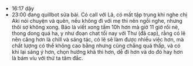 - 16:17 dậy
- 23:00 đang quillbot sửa bài. Có call với Lã, có mất tập trung khi nghe chị Aki nói chuyện và quên, nếu không đi với mẹ thì nên ngồi nghe, nhưng thôi sợ không xong. Bảo là viết xong tầm 10h hơn mà giờ 11 giờ rồi nè, thong dong quá ha, y như đoạn chat tối nay với Thư (đã cap), rằng có lẽ nên căng hơn là chill và sáng tác, có lẽ sẽ làm được nhiều việc hơn, mà chất lượng có thể không cao bằng nhưng cũng chẳng quá thấp, và có khi lại sáng ý hơn, chọn hướng khả thi hơn, dễ đi hơn và do đó hay hơn là bám víu với thứ ta tâm đắc.